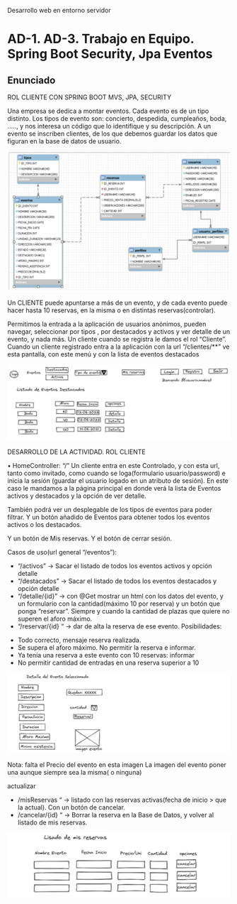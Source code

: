Desarrollo web en entorno servidor

# AD-1. AD-3. Trabajo en Equipo. Spring Boot Security, Jpa Eventos

## Enunciado

ROL CLIENTE CON SPRING BOOT MVS, JPA, SECURITY

Una empresa se dedica a montar eventos.
Cada evento es de un tipo distinto. Los tipos de evento son: concierto, despedida, cumpleaños, boda, ….., y nos interesa un código que lo identifique y su descripción.
A un evento se inscriben clientes, de los que debemos guardar los datos que figuran en la base de datos de usuario.

![imagen](/Desarrollo_WE_Servidor_AD-3_imagen1.png)

Un CLIENTE puede apuntarse a más de un evento, y de cada evento puede hacer hasta 10 reservas, en la misma o en distintas reservas(controlar).

Permitimos la entrada a la aplicación de usuarios anónimos, pueden navegar, seleccionar por tipos , por destacados y activos y ver detalle de un evento, y nada más.
Un cliente cuando se registra le damos el rol “Cliente”.
Cuando un cliente registrado entra a la aplicación con la url “/clientes/**” ve esta pantalla, con este menú y con la lista de eventos destacados

![imagen](/Desarrollo_WE_Servidor_AD-3_imagen2.png)

DESARROLLO DE LA ACTIVIDAD. ROL CLIENTE

• HomeController: “/”
Un cliente entra en este Controlado, y con esta url, tanto como invitado, como cuando se loga(formulario usuario/password) e inicia la sesión (guardar el usuario logado en un atributo de sesión). En este caso le mandamos a la página principal en donde verá la lista de Eventos activos y destacados y la opción de ver detalle.

También podrá ver un desplegable de los tipos de eventos para poder filtrar. Y un botón añadido de Eventos para obtener todos los eventos activos o los destacados.

Y un botón de Mis reservas. Y el botón de cerrar sesión.

Casos de uso(url general “/eventos”):
- “/activos” -> Sacar el listado de todos los eventos activos y opción detalle
- “/destacados” -> Sacar el listado de todos los eventos destacados y opción detalle
- “/detalle/{id}” -> con @Get mostrar un html con los datos del evento, y un formulario con la cantidad(máximo 10 por reserva) y un botón que ponga “reservar”. Siempre y cuando la cantidad de plazas que quiere no superen el aforo máximo.
- “/reservar/{id} “ -> dar de alta la reserva de ese evento. Posibilidades:
* Todo correcto, mensaje reserva realizada.
* Se supera el aforo máximo. No permitir la reserva e informar.
* Ya tenía una reserva a este evento con 10 reservas: informar
* No permitir cantidad de entradas en una reserva superior a 10

![imagen](/Desarrollo_WE_Servidor_AD-3_imagen3.png)

Nota: falta el Precio del evento en esta imagen
La imagen del evento poner una aunque siempre sea la misma( o ninguna)

actualizar
- /misReservas “ -> listado con las reservas activas(fecha de inicio > que la actual). Con un botón de cancelar.
- /cancelar/{id} “ -> Borrar la reserva en la Base de Datos, y volver al listado de mis reservas.

![imagen](/Desarrollo_WE_Servidor_AD-3_imagen4.png)